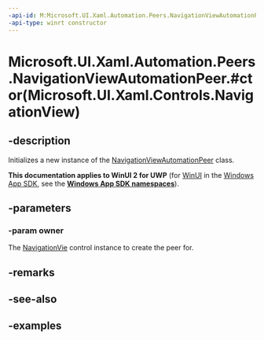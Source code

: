 ```yaml
---
-api-id: M:Microsoft.UI.Xaml.Automation.Peers.NavigationViewAutomationPeer.#ctor(Microsoft.UI.Xaml.Controls.NavigationView)
-api-type: winrt constructor
---
```


# Microsoft.UI.Xaml.Automation.Peers.NavigationViewAutomationPeer.#ctor(Microsoft.UI.Xaml.Controls.NavigationView)

<!--
public NavigationViewAutomationPeer (Microsoft.UI.Xaml.Controls.NavigationView owner);
-->

## -description

Initializes a new instance of the [NavigationViewAutomationPeer](navigationviewautomationpeer.md) class.

**This documentation applies to WinUI 2 for UWP** (for [WinUI](/windows/apps/winui/winui3/) in the [Windows App SDK](/windows/apps/windows-app-sdk/), see the **[Windows App SDK namespaces](/windows/windows-app-sdk/api/winrt/)**).

## -parameters

### -param owner

The [NavigationVie](../microsoft.ui.xaml.controls/navigationview.md) control instance to create the peer for.

## -remarks

## -see-also

## -examples
